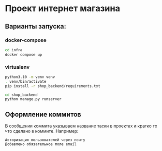 # Проект интернет магазина

## Варианты запуска:

### docker-compose

```bash
cd infra
docker compose up
```

### virtualenv

```bash
python3.10 -m venv venv
. venv/bin/activate
pip install -r shop_backend/requirements.txt

cd shop_backend
python manage.py runserver
```

## Оформление коммитов

В сообщении коммита указываем название таски в проектах и кратко то что сделано в коммите. Например:
```
Авторизация пользователей через почту
Добавлено обязательное поле email
```
